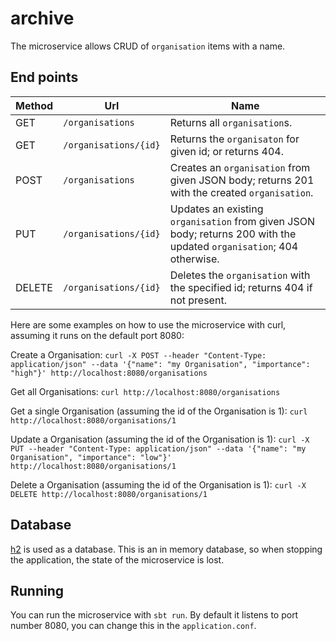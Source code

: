 # archive

The microservice allows CRUD of `organisation` items with a name.

## End points

Method | Url            | Name
------ | -------------- | -----------
GET    | `/organisations`      | Returns all `organisation`s.
GET    | `/organisations/{id}` | Returns the `organisaton` for given id; or returns 404.
POST   | `/organisations`      | Creates an `organisation` from given JSON body; returns 201 with the created `organisation`.
PUT    | `/organisations/{id}` | Updates an existing `organisation` from given JSON body; returns 200 with the updated `organisation`; 404 otherwise.
DELETE | `/organisations/{id}` | Deletes the `organisation` with the specified id; returns 404 if not present.

Here are some examples on how to use the microservice with curl, assuming it runs on the default port 8080:

Create a Organisation:
```curl -X POST --header "Content-Type: application/json" --data '{"name": "my Organisation", "importance": "high"}' http://localhost:8080/organisations```

Get all Organisations:
```curl http://localhost:8080/organisations```

Get a single Organisation (assuming the id of the Organisation is 1):
```curl http://localhost:8080/organisations/1```

Update a Organisation (assuming the id of the Organisation is 1):
```curl -X PUT --header "Content-Type: application/json" --data '{"name": "my Organisation", "importance": "low"}' http://localhost:8080/organisations/1```

Delete a Organisation (assuming the id of the Organisation is 1):
```curl -X DELETE http://localhost:8080/organisations/1```

## Database
[h2](http://www.h2database.com/) is used as a database. This is an in memory database, so when stopping the application, the state of the microservice is lost.

## Running
You can run the microservice with `sbt run`. By default it listens to port number 8080, you can change this in the `application.conf`.

